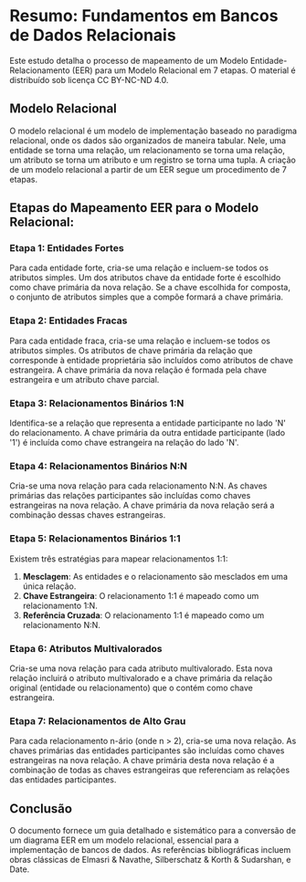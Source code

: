 # Resumo: Fundamentos em Bancos de Dados Relacionais

Este estudo detalha o processo de mapeamento de um Modelo Entidade-Relacionamento (EER) para um Modelo Relacional em 7 etapas. O material é distribuído sob licença CC BY-NC-ND 4.0.

## Modelo Relacional

O modelo relacional é um modelo de implementação baseado no paradigma relacional, onde os dados são organizados de maneira tabular. Nele, uma entidade se torna uma relação, um relacionamento se torna uma relação, um atributo se torna um atributo e um registro se torna uma tupla. A criação de um modelo relacional a partir de um EER segue um procedimento de 7 etapas.

## Etapas do Mapeamento EER para o Modelo Relacional:




### Etapa 1: Entidades Fortes

Para cada entidade forte, cria-se uma relação e incluem-se todos os atributos simples. Um dos atributos chave da entidade forte é escolhido como chave primária da nova relação. Se a chave escolhida for composta, o conjunto de atributos simples que a compõe formará a chave primária.




### Etapa 2: Entidades Fracas

Para cada entidade fraca, cria-se uma relação e incluem-se todos os atributos simples. Os atributos de chave primária da relação que corresponde à entidade proprietária são incluídos como atributos de chave estrangeira. A chave primária da nova relação é formada pela chave estrangeira e um atributo chave parcial.




### Etapa 3: Relacionamentos Binários 1:N

Identifica-se a relação que representa a entidade participante no lado 'N' do relacionamento. A chave primária da outra entidade participante (lado '1') é incluída como chave estrangeira na relação do lado 'N'.




### Etapa 4: Relacionamentos Binários N:N

Cria-se uma nova relação para cada relacionamento N:N. As chaves primárias das relações participantes são incluídas como chaves estrangeiras na nova relação. A chave primária da nova relação será a combinação dessas chaves estrangeiras.




### Etapa 5: Relacionamentos Binários 1:1

Existem três estratégias para mapear relacionamentos 1:1:
1. **Mesclagem**: As entidades e o relacionamento são mesclados em uma única relação.
2. **Chave Estrangeira**: O relacionamento 1:1 é mapeado como um relacionamento 1:N.
3. **Referência Cruzada**: O relacionamento 1:1 é mapeado como um relacionamento N:N.




### Etapa 6: Atributos Multivalorados

Cria-se uma nova relação para cada atributo multivalorado. Esta nova relação incluirá o atributo multivalorado e a chave primária da relação original (entidade ou relacionamento) que o contém como chave estrangeira.




### Etapa 7: Relacionamentos de Alto Grau

Para cada relacionamento n-ário (onde n > 2), cria-se uma nova relação. As chaves primárias das entidades participantes são incluídas como chaves estrangeiras na nova relação. A chave primária desta nova relação é a combinação de todas as chaves estrangeiras que referenciam as relações das entidades participantes.

## Conclusão

O documento fornece um guia detalhado e sistemático para a conversão de um diagrama EER em um modelo relacional, essencial para a implementação de bancos de dados. As referências bibliográficas incluem obras clássicas de Elmasri & Navathe, Silberschatz & Korth & Sudarshan, e Date.


